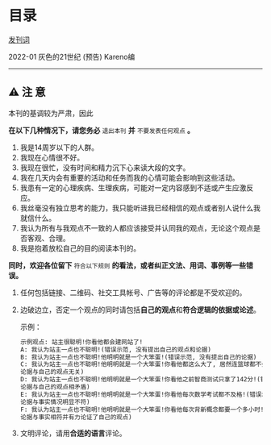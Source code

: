 # 目录

[发刊词](https://kmyoamoa.github.io/usfparty/fisheye/fisheye_introduction)

2022-01 灰色的21世纪 (预告) Kareno编

---

## ⚠ 注 意

本刊的基调较为严肃，因此

**在以下几种情况下，请您务必** `退出本刊` **并** `不要发表任何观点` **。**

1. 我是14周岁以下的人群。
2. 我现在心情很不好。
3. 我现在很忙，没有时间和精力沉下心来读大段的文字。
4. 我在几天内会有重要的活动和任务而我的心情可能会影响到这些活动。
5. 我患有一定的心理疾病、生理疾病，可能对一定内容感到不适或产生应激反应。
6. 我丝毫没有独立思考的能力，我只能听进我已经相信的观点或者别人说什么我就信什么。
7. 我认为所有与我观点不一致的人都应该接受并认同我的观点，无论这个观点是否客观、合理。
8. 我是抱着放松自己的目的阅读本刊的。

**同时，欢迎各位留下** `符合以下规则` **的看法，或者纠正文法、用词、事例等一些错误。**

1. 任何包括链接、二维码、社交工具帐号、广告等的评论都是不受欢迎的。

2. 边破边立，否定一个观点的同时请包括**自己的观点**和**符合逻辑的依据或论述**。

   示例：

   ```markdown
   示例观点: 站主很聪明!你看他都会建网站了!
   A: 我认为站主一点也不聪明!(错误示范, 没有提出自己的观点和论据)
   B: 我认为站主一点也不聪明!他明明就是一个大笨蛋!(错误示范, 没有提出自己的论据)
   C: 我认为站主一点也不聪明!他明明就是一个大笨蛋!你看他都这么大了, 居然连篮球都不会打!(错误示范, 
   论据与自己的观点无关)
   D: 我认为站主一点也不聪明!他明明就是一个大笨蛋!你看他之前智商测试只拿了142分!(错误示范,
   论据与自己的观点相矛盾)
   E: 我认为站主一点也不聪明!他明明就是一个大笨蛋!你看他每次数学考试都不及格!(错误示范,
   论据与事实情况明显不符)
   F: 我认为站主一点也不聪明!他明明就是一个大笨蛋!你看他每次背新概念都要一个多小时!(正确示范,
   论据与事实相符并有力论证了自己的观点)
   ```

3. 文明评论，请用**合适的语言**评论。
